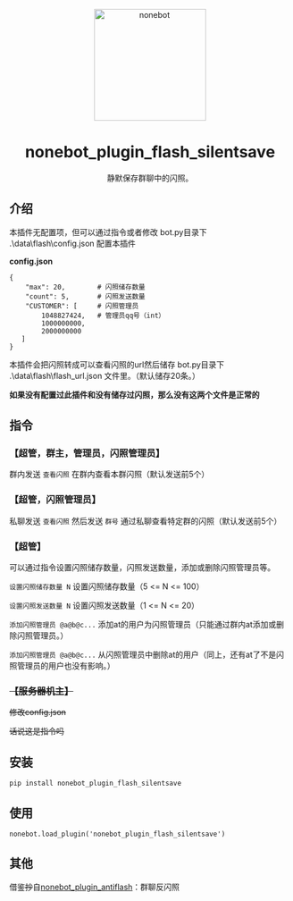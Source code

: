 <p align="center">
  <a href="https://v2.nonebot.dev/"><img src="https://v2.nonebot.dev/logo.png" width="200" height="200" alt="nonebot"></a>
</p>
<div align="center">

# nonebot_plugin_flash_silentsave

静默保存群聊中的闪照。

</div>

## 介绍

本插件无配置项，但可以通过指令或者修改 bot.py目录下 .\data\flash\config.json 配置本插件

__config.json__

    {
        "max": 20,        # 闪照储存数量
        "count": 5,       # 闪照发送数量
        "CUSTOMER": [     # 闪照管理员
            1048827424,   # 管理员qq号（int）
            1000000000,
            2000000000
       ]
    }

本插件会把闪照转成可以查看闪照的url然后储存 bot.py目录下 .\data\flash\flash_url.json 文件里。（默认储存20条。）

__如果没有配置过此插件和没有储存过闪照，那么没有这两个文件是正常的__

## 指令

### 【超管，群主，管理员，闪照管理员】

群内发送 `查看闪照` 在群内查看本群闪照（默认发送前5个）

### 【超管，闪照管理员】

私聊发送 `查看闪照` 然后发送 `群号` 通过私聊查看特定群的闪照（默认发送前5个）

### 【超管】

可以通过指令设置闪照储存数量，闪照发送数量，添加或删除闪照管理员等。

`设置闪照储存数量 N` 设置闪照储存数量（5 <= N <= 100）

`设置闪照发送数量 N` 设置闪照发送数量（1 <= N <= 20）

`添加闪照管理员 @a@b@c...` 添加at的用户为闪照管理员（只能通过群内at添加或删除闪照管理员。）

`添加闪照管理员 @a@b@c...` 从闪照管理员中删除at的用户（同上，还有at了不是闪照管理员的用户也没有影响。）

### ~~【服务器机主】~~

~~修改config.json~~

~~话说这是指令吗~~


## 安装
    pip install nonebot_plugin_flash_silentsave
## 使用
    nonebot.load_plugin('nonebot_plugin_flash_silentsave')
    
## 其他

借鉴~~抄~~自[nonebot_plugin_antiflash](https://github.com/MinatoAquaCrews/nonebot_plugin_antiflash)：群聊反闪照

